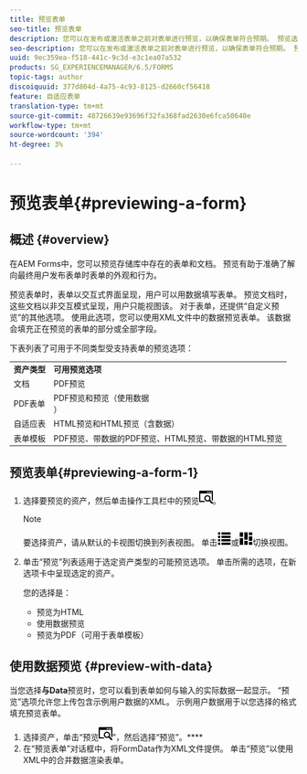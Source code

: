 ```yaml
---
title: 预览表单
seo-title: 预览表单
description: 您可以在发布或激活表单之前对表单进行预览，以确保表单符合预期。 预览选项可能因支持的表单类型而异。
seo-description: 您可以在发布或激活表单之前对表单进行预览，以确保表单符合预期。 预览选项可能因支持的表单类型而异。
uuid: 9ec359ea-f518-441c-9c3d-e3c1ea07a532
products: SG_EXPERIENCEMANAGER/6.5/FORMS
topic-tags: author
discoiquuid: 377d804d-4a75-4c93-8125-d2660cf56418
feature: 自适应表单
translation-type: tm+mt
source-git-commit: 48726639e93696f32fa368fad2630e6fca50640e
workflow-type: tm+mt
source-wordcount: '394'
ht-degree: 3%

---
```



# 预览表单{#previewing-a-form}

## 概述 {#overview}

在AEM Forms中，您可以预览存储库中存在的表单和文档。 预览有助于准确了解向最终用户发布表单时表单的外观和行为。

预览表单时，表单以交互式界面呈现，用户可以用数据填写表单。 预览文档时，这些文档以非交互模式呈现，用户只能视图该。 对于表单，还提供“自定义预览”的其他选项。 使用此选项，您可以使用XML文件中的数据预览表单。 该数据会填充正在预览的表单的部分或全部字段。

下表列表了可用于不同类型受支持表单的预览选项：

<table>
 <tbody>
  <tr>
   <td><strong>资产类型</strong><br /> </td>
   <td><strong>可用预览选项</strong><br /> </td>
  </tr>
  <tr>
   <td>文档</td>
   <td>PDF预览</td>
  </tr>
  <tr>
   <td>PDF表单</td>
   <td>PDF预览和预览（使用数据<br />） </td>
  </tr>
  <tr>
   <td>自适应表</td>
   <td>HTML预览和HTML预览（含数据）</td>
  </tr>
  <tr>
   <td>表单模板</td>
   <td>PDF预览、带数据的PDF预览、HTML预览、带数据的HTML预览<br /> </td>
  </tr>
 </tbody>
</table>

## 预览表单{#previewing-a-form-1}

1. 选择要预览的资产，然后单击操作工具栏中的预览![aem6forms_预览](assets/aem6forms_preview.png)。

   >[!NOTE]
   >
   >要选择资产，请从默认的卡视图切换到列表视图。 单击![aem6forms_viewlist](assets/aem6forms_viewlist.png)或![aem6forms_viewcard](assets/aem6forms_viewcard.png)切换视图。

1. 单击“预览”列表适用于选定资产类型的可能预览选项。 单击所需的选项，在新选项卡中呈现选定的资产。

   您的选择是：

   * 预览为HTML
   * 使用数据预览
   * 预览为PDF（可用于表单模板）

## 使用数据预览 {#preview-with-data}

当您选择&#x200B;**与Data**&#x200B;预览时，您可以看到表单如何与输入的实际数据一起显示。 “预览”选项允许您上传包含示例用户数据的XML。 示例用户数据用于以您选择的格式填充预览表单。

1. 选择资产，单击“预览![aem6forms_预览](assets/aem6forms_preview.png)”，然后选择“预览”。****
1. 在“预览表单”对话框中，将FormData作为XML文件提供。 单击“预览”以使用XML中的合并数据渲染表单。

